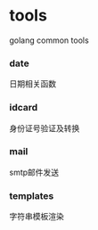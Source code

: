 # tools
golang common tools

### date
日期相关函数

### idcard
身份证号验证及转换

### mail
smtp邮件发送

### templates
字符串模板渲染
